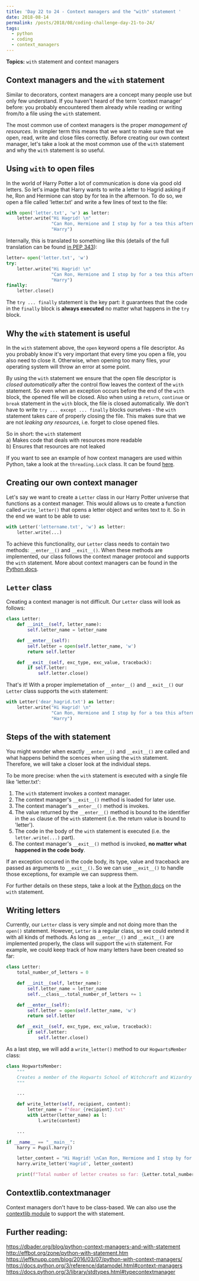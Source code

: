 ```yaml
---
title: 'Day 22 to 24 - Context managers and the "with" statement '
date: 2018-08-14
permalink: /posts/2018/08/coding-challenge-day-21-to-24/
tags:
  - python
  - coding
  - context_managers
---
```


**Topics:** ```with``` statement and context managers

## Context managers and the ```with``` statement

Similar to decorators, context managers are a concept many people use but only few understand. If you haven't heard of the term 'context manager' before: you probably encountered them already while reading or writing from/to a file using the ```with``` statement. 

The most common use of context managers is the proper *management of resources*. In simpler term this means that we want to make sure that we open, read, write and close files correctly. Before creating our own context manager, let's take a look at the most common use of the ```with``` statement and why the ```with``` statement is so useful.    

## Using ```with``` to open files

In the world of Harry Potter a lot of communication is done via good old letters. So let's image that Harry wants to write a letter to Hagrid asking if he, Ron and Hermione can stop by for tea in the afternoon. To do so, we open a file called 'letter.txt' and write a few lines of text to the file:

```python
with open('letter.txt', 'w') as letter:
    letter.write("Hi Hagrid! \n"
                 "Can Ron, Hermione and I stop by for a tea this afternoon? \n"
                 "Harry")
```

Internally, this is translated to something like this (details of the full translation can be found [in PEP 343](https://www.python.org/dev/peps/pep-0343/#specification-the-with-statement)):

```python
letter= open('letter.txt', 'w')
try:
    letter.write("Hi Hagrid! \n"
                 "Can Ron, Hermione and I stop by for a tea this afternoon? \n"
                 "Harry")
finally:
    letter.close()
```

The ```try ... finally``` statement is the key part: it guarantees that the code in the ```finally``` block is **always executed** no matter what happens in the ```try``` block.


## Why the ```with``` statement is useful

In the ```with``` statement above, the ```open``` keyword opens a file descriptor. As you probably know it's very important that every time you open a file, you also need to close it. Otherwise, when opening too many files, your operating system will throw an error at some point.   
   
By using the ```with``` statement we ensure that the open file descriptor is *closed automatically* after the control flow leaves the context of the ```with``` statement. So even when an exception occurs before the end of the ```with``` block, the opened file will be closed. Also when using a ```return```, ```continue``` or ```break``` statement in the ```with``` block, the file is closed automatically. We don't have to write ```try ... except ... finally``` blocks ourselves - the ```with``` statement takes care of properly closing the file. This makes sure that we are not *leaking any resources*, i.e. forget to close opened files. 

So in short: the ```with``` statement    
a) Makes code that deals with resources more readable     
b) Ensures that resources are not leaked   
    
If you want to see an example of how context managers are used within Python, take a look at the ```threading.Lock``` class. It can be found [here](https://docs.python.org/3/library/threading.html#lock-objects).

## Creating our own context manager

Let's say we want to create a ```Letter``` class in our Harry Potter universe that functions as a context manager. This would allows us to create a function called ```write_letter()``` that opens a letter object and writes text to it. So in the end we want to be able to use:

```python
with Letter('lettername.txt', 'w') as letter:
    letter.write(...)
```

To achieve this functionality, our ```Letter``` class needs to contain two methods: ```__enter__()``` and ```__exit__()```. When these methods are implemented, our class follows the context manager protocol and supports the ```with``` statement. More about context managers can be found in the [Python docs](https://docs.python.org/3/library/stdtypes.html#typecontextmanager).   
    
## ```Letter``` class

Creating a context manager is not difficult. Our ```Letter``` class will look as follows:

```python
class Letter:
    def __init__(self, letter_name):
        self.letter_name = letter_name

    def __enter__(self):
        self.letter = open(self.letter_name, 'w')
        return self.letter

    def __exit__(self, exc_type, exc_value, traceback):
        if self.letter:
            self.letter.close()
```

That's it! With a proper implemetation of ```__enter__()``` and ```__exit__()``` our ```Letter``` class supports the ```with``` statement:

```python
with Letter('dear_hagrid.txt') as letter:
    letter.write("Hi Hagrid! \n"
                 "Can Ron, Hermione and I stop by for a tea this afternoon? \n"
                 "Harry")

```


## Steps of the with statement

You might wonder when exactly ```__enter__()``` and ```__exit__()``` are called and what happens behind the scences when using the ```with``` statement. Therefore, we will take a closer look at the individual steps.

To be more precise: when the ```with``` statement is executed with a single file like 'letter.txt':

1. The ```with``` statement invokes a context manager.
2. The context manager's ```__exit__()``` method is loaded for later use.   
3. The context manager's ```__enter__()``` method is invokes.   
4. The value returned by the ```__enter__()``` method is bound to the identifier in the ```as``` clause of the ```with``` statement (i.e. the return value is bound to 'letter').   
5. The code in the body of the ```with``` statement is executed (i.e. the ```letter.write(...)``` part).   
6. The context manager's ```__exit__()``` method is invoked, **no matter what happened in the code body**.

If an exception occured in the code body, its type, value and traceback are passed as arguments to ```__exit__()```. So we can use ```__exit__()``` to handle those exceptions, for example we can suppress them.
   
For further details on these steps, take a look at the [Python docs](https://docs.python.org/3/reference/compound_stmts.html#with) on the ```with``` statement.


## Writing letters

Currently, our ```Letter``` class is very simple and not doing more than the ```open()``` statement. However, ```Letter``` is a regular class, so we could extend it with all kinds of methods. As long as ```__enter__()``` and ```__exit__()``` are implemented properly, the class will support the ```with``` statement. For example, we could keep track of how many letters have been created so far: 

```python
class Letter:
    total_number_of_letters = 0

    def __init__(self, letter_name):
        self.letter_name = letter_name
        self.__class__.total_number_of_letters += 1

    def __enter__(self):
        self.letter = open(self.letter_name, 'w')
        return self.letter

    def __exit__(self, exc_type, exc_value, traceback):
        if self.letter:
            self.letter.close()
```

As a last step, we will add a ```write_letter()``` method to our ```HogwartsMember``` class:

```python
class HogwartsMember:
    """
    Creates a member of the Hogwarts School of Witchcraft and Wizardry
    """

    ...

    def write_letter(self, recipient, content):
        letter_name = f"dear_{recipient}.txt"
        with Letter(letter_name) as l:
            l.write(content)

    ...
```


```python
if __name__ == "__main__":
    harry = Pupil.harry()

    letter_content = "Hi Hagrid! \nCan Ron, Hermione and I stop by for a tea this afternoon? \nHarry"
    harry.write_letter('Hagrid', letter_content)

    print(f"Total number of letter creates so far: {Letter.total_number_of_letters}")
```


## Contextlib.contextmanager

Context managers don't have to be class-based. We can also use the [contextlib module](https://docs.python.org/3/library/contextlib.html) to support the with statement. 


## Further reading:
https://dbader.org/blog/python-context-managers-and-with-statement
http://effbot.org/zone/python-with-statement.htm
https://jeffknupp.com/blog/2016/03/07/python-with-context-managers/
https://docs.python.org/3/reference/datamodel.html#context-managers
https://docs.python.org/3/library/stdtypes.html#typecontextmanager
